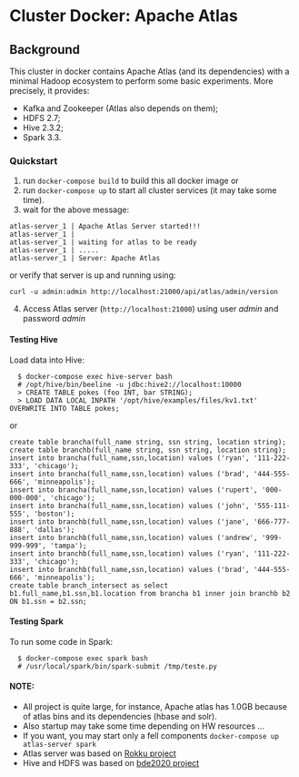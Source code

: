 
# Cluster Docker: Apache Atlas


## Background

This cluster in docker contains Apache Atlas (and its dependencies) with a minimal Hadoop ecosystem to perform some basic experiments. More precisely, it provides:

* Kafka and Zookeeper (Atlas also depends on them);
* HDFS 2.7;
* Hive 2.3.2;
* Spark 3.3.

### Quickstart

1. run `docker-compose build` to build this all docker image or
2. run `docker-compose up` to start all cluster services (it may take some time).
3. wait for the above message:

```
atlas-server_1 | Apache Atlas Server started!!!
atlas-server_1 | 
atlas-server_1 | waiting for atlas to be ready
atlas-server_1 | .....
atlas-server_1 | Server: Apache Atlas
```

or verify that server is up and running using:

```
curl -u admin:admin http://localhost:21000/api/atlas/admin/version
```

4. Access Atlas server (`http://localhost:21000`) using user *admin* and password *admin*


#### Testing Hive

Load data into Hive:
```
  $ docker-compose exec hive-server bash
  # /opt/hive/bin/beeline -u jdbc:hive2://localhost:10000
  > CREATE TABLE pokes (foo INT, bar STRING);
  > LOAD DATA LOCAL INPATH '/opt/hive/examples/files/kv1.txt' OVERWRITE INTO TABLE pokes;
```

or 


```
create table brancha(full_name string, ssn string, location string);
create table branchb(full_name string, ssn string, location string);
insert into brancha(full_name,ssn,location) values ('ryan', '111-222-333', 'chicago'); 
insert into brancha(full_name,ssn,location) values ('brad', '444-555-666', 'minneapolis'); 
insert into brancha(full_name,ssn,location) values ('rupert', '000-000-000', 'chicago'); 
insert into brancha(full_name,ssn,location) values ('john', '555-111-555', 'boston');
insert into branchb(full_name,ssn,location) values ('jane', '666-777-888', 'dallas'); 
insert into branchb(full_name,ssn,location) values ('andrew', '999-999-999', 'tampa'); 
insert into branchb(full_name,ssn,location) values ('ryan', '111-222-333', 'chicago'); 
insert into branchb(full_name,ssn,location) values ('brad', '444-555-666', 'minneapolis');
create table branch_intersect as select b1.full_name,b1.ssn,b1.location from brancha b1 inner join branchb b2 ON b1.ssn = b2.ssn;
```

#### Testing Spark

To run some code in Spark:
```
  $ docker-compose exec spark bash
  # /usr/local/spark/bin/spark-submit /tmp/teste.py
```

#### NOTE: 

 * All project is quite large, for instance, Apache atlas has 1.0GB because of atlas bins and its dependencies (hbase and solr).
 * Also startup may take some time depending on HW resources ...
 * If you want, you may start only a fell components `docker-compose up atlas-server spark`
 * Atlas server was based on [Rokku project](https://github.com/ing-bank/rokku-dev-apache-atlas)
 * Hive and HDFS was based on [bde2020 project](https://hub.docker.com/r/bde2020/hive/)

